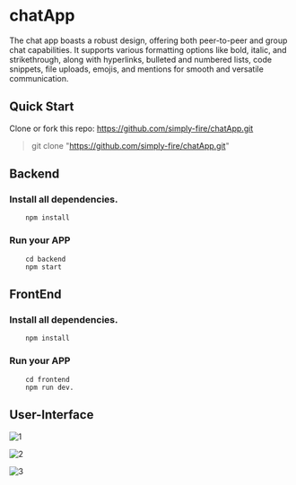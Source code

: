 # chatApp
The chat app boasts a robust design, offering both peer-to-peer and group chat capabilities. It supports various formatting options like bold, italic, and strikethrough, along with hyperlinks, bulleted and numbered lists, code snippets, file uploads, emojis, and mentions for smooth and versatile communication.

## Quick Start
Clone or fork this repo: https://github.com/simply-fire/chatApp.git

>git clone "https://github.com/simply-fire/chatApp.git"

## Backend

### Install all dependencies.
		npm install

### Run your APP
		cd backend
		npm start

## FrontEnd
### Install all dependencies.
		npm install

### Run your APP
		cd frontend
  		npm run dev.
    
## User-Interface
![1](https://github.com/simply-fire/chatApp/assets/99673296/66cc60cc-be1f-4a41-91a8-c06451625470)

![2](https://github.com/simply-fire/chatApp/assets/99673296/38a419a6-bd82-4028-8249-e7089b2b383a)

![3](https://github.com/simply-fire/chatApp/assets/99673296/cd83d93b-e60f-4951-88bf-3fdec76a0bda)

